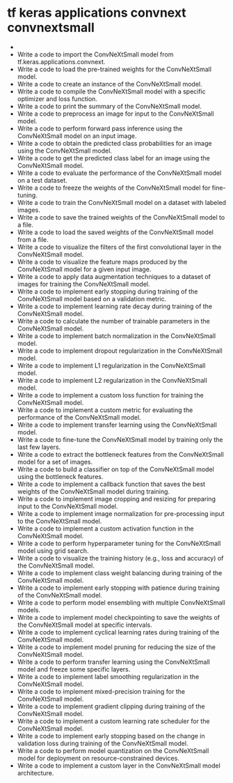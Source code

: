 # tf keras applications convnext convnextsmall

- 
- Write a code to import the ConvNeXtSmall model from tf.keras.applications.convnext.
- Write a code to load the pre-trained weights for the ConvNeXtSmall model.
- Write a code to create an instance of the ConvNeXtSmall model.
- Write a code to compile the ConvNeXtSmall model with a specific optimizer and loss function.
- Write a code to print the summary of the ConvNeXtSmall model.
- Write a code to preprocess an image for input to the ConvNeXtSmall model.
- Write a code to perform forward pass inference using the ConvNeXtSmall model on an input image.
- Write a code to obtain the predicted class probabilities for an image using the ConvNeXtSmall model.
- Write a code to get the predicted class label for an image using the ConvNeXtSmall model.
- Write a code to evaluate the performance of the ConvNeXtSmall model on a test dataset.
- Write a code to freeze the weights of the ConvNeXtSmall model for fine-tuning.
- Write a code to train the ConvNeXtSmall model on a dataset with labeled images.
- Write a code to save the trained weights of the ConvNeXtSmall model to a file.
- Write a code to load the saved weights of the ConvNeXtSmall model from a file.
- Write a code to visualize the filters of the first convolutional layer in the ConvNeXtSmall model.
- Write a code to visualize the feature maps produced by the ConvNeXtSmall model for a given input image.
- Write a code to apply data augmentation techniques to a dataset of images for training the ConvNeXtSmall model.
- Write a code to implement early stopping during training of the ConvNeXtSmall model based on a validation metric.
- Write a code to implement learning rate decay during training of the ConvNeXtSmall model.
- Write a code to calculate the number of trainable parameters in the ConvNeXtSmall model.
- Write a code to implement batch normalization in the ConvNeXtSmall model.
- Write a code to implement dropout regularization in the ConvNeXtSmall model.
- Write a code to implement L1 regularization in the ConvNeXtSmall model.
- Write a code to implement L2 regularization in the ConvNeXtSmall model.
- Write a code to implement a custom loss function for training the ConvNeXtSmall model.
- Write a code to implement a custom metric for evaluating the performance of the ConvNeXtSmall model.
- Write a code to implement transfer learning using the ConvNeXtSmall model.
- Write a code to fine-tune the ConvNeXtSmall model by training only the last few layers.
- Write a code to extract the bottleneck features from the ConvNeXtSmall model for a set of images.
- Write a code to build a classifier on top of the ConvNeXtSmall model using the bottleneck features.
- Write a code to implement a callback function that saves the best weights of the ConvNeXtSmall model during training.
- Write a code to implement image cropping and resizing for preparing input to the ConvNeXtSmall model.
- Write a code to implement image normalization for pre-processing input to the ConvNeXtSmall model.
- Write a code to implement a custom activation function in the ConvNeXtSmall model.
- Write a code to perform hyperparameter tuning for the ConvNeXtSmall model using grid search.
- Write a code to visualize the training history (e.g., loss and accuracy) of the ConvNeXtSmall model.
- Write a code to implement class weight balancing during training of the ConvNeXtSmall model.
- Write a code to implement early stopping with patience during training of the ConvNeXtSmall model.
- Write a code to perform model ensembling with multiple ConvNeXtSmall models.
- Write a code to implement model checkpointing to save the weights of the ConvNeXtSmall model at specific intervals.
- Write a code to implement cyclical learning rates during training of the ConvNeXtSmall model.
- Write a code to implement model pruning for reducing the size of the ConvNeXtSmall model.
- Write a code to perform transfer learning using the ConvNeXtSmall model and freeze some specific layers.
- Write a code to implement label smoothing regularization in the ConvNeXtSmall model.
- Write a code to implement mixed-precision training for the ConvNeXtSmall model.
- Write a code to implement gradient clipping during training of the ConvNeXtSmall model.
- Write a code to implement a custom learning rate scheduler for the ConvNeXtSmall model.
- Write a code to implement early stopping based on the change in validation loss during training of the ConvNeXtSmall model.
- Write a code to perform model quantization on the ConvNeXtSmall model for deployment on resource-constrained devices.
- Write a code to implement a custom layer in the ConvNeXtSmall model architecture.